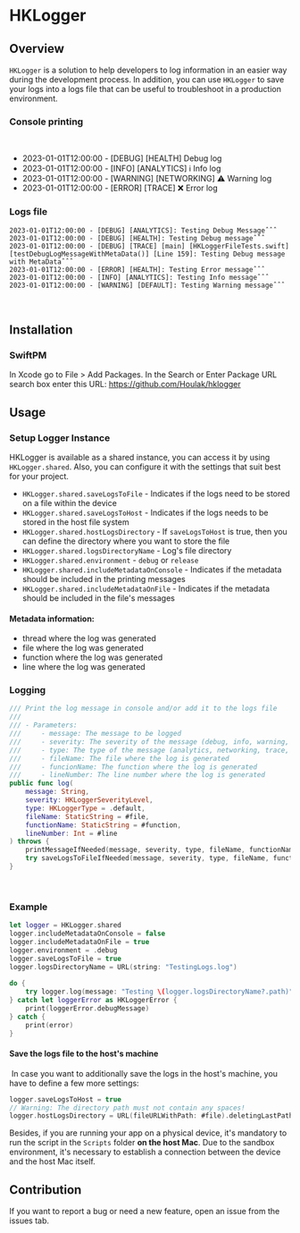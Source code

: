 # HKLogger
## Overview
`HKLogger` is a solution to help developers to log information in an easier way during the development process. In addition, you can use `HKLogger` to save your logs into a logs file that can be useful to troubleshoot in a production environment.
​
### Console printing
​
- 2023-01-01T12:00:00 - [DEBUG] [HEALTH] Debug log
- 2023-01-01T12:00:00 - [INFO] [ANALYTICS] ℹ️ Info log
- 2023-01-01T12:00:00 - [WARNING] [NETWORKING] ⚠️ Warning log
- 2023-01-01T12:00:00 - [ERROR] [TRACE] ❌ Error log
​
### Logs file
```
2023-01-01T12:00:00 - [DEBUG] [ANALYTICS]: Testing Debug Messageˆˆˆ
2023-01-01T12:00:00 - [DEBUG] [HEALTH]: Testing Debug messageˆˆˆ
2023-01-01T12:00:00 - [DEBUG] [TRACE] [main] [HKLoggerFileTests.swift] [testDebugLogMessageWithMetaData()] [Line 159]: Testing Debug message with MetaDataˆˆˆ
2023-01-01T12:00:00 - [ERROR] [HEALTH]: Testing Error messageˆˆˆ
2023-01-01T12:00:00 - [INFO] [ANALYTICS]: Testing Info messageˆˆˆ
2023-01-01T12:00:00 - [WARNING] [DEFAULT]: Testing Warning messageˆˆˆ
```
​
## Installation
### SwiftPM
In Xcode go to File > Add Packages.
In the Search or Enter Package URL search box enter this URL: https://github.com/Houlak/hklogger
​
## Usage
### Setup Logger Instance
HKLogger is available as a shared instance, you can access it by using `HKLogger.shared`. Also, you can configure it with the settings that suit best for your project.
​
- `HKLogger.shared.saveLogsToFile` - Indicates if the logs need to be stored on a file within the device
- `HKLogger.shared.saveLogsToHost` - Indicates if the logs needs to be stored in the host file system
- `HKLogger.shared.hostLogsDirectory` - If `saveLogsToHost` is true, then you can define the directory where you want to store the file
- `HKLogger.shared.logsDirectoryName` - Log's file directory
- `HKLogger.shared.environment` - `debug` or `release`
- `HKLogger.shared.includeMetadataOnConsole` - Indicates if the metadata should be included in the printing messages
- `HKLogger.shared.includeMetadataOnFile` - Indicates if the metadata should be included in the file's messages
​
#### Metadata information:
- thread where the log was generated
- file where the log was generated
- function where the log was generated
- line where the log was generated
​
### Logging
```swift
/// Print the log message in console and/or add it to the logs file
///
/// - Parameters:
///     - message: The message to be logged
///     - severity: The severity of the message (debug, info, warning, or error)
///     - type: The type of the message (analytics, networking, trace, health, default)
///     - fileName: The file where the log is generated
///     - funcionName: The function where the log is generated
///     - lineNumber: The line number where the log is generated
public func log(
    message: String,
    severity: HKLoggerSeverityLevel,
    type: HKLoggerType = .default,
    fileName: StaticString = #file,
    functionName: StaticString = #function,
    lineNumber: Int = #line
) throws {
    printMessageIfNeeded(message, severity, type, fileName, functionName, lineNumber)
    try saveLogsToFileIfNeeded(message, severity, type, fileName, functionName, lineNumber)
}
```
​
### Example
```swift
let logger = HKLogger.shared
logger.includeMetadataOnConsole = false
logger.includeMetadataOnFile = true
logger.environment = .debug
logger.saveLogsToFile = true
logger.logsDirectoryName = URL(string: "TestingLogs.log")
​
do {
    try logger.log(message: "Testing \(logger.logsDirectoryName?.path)", severity: .info, type: .health)
} catch let loggerError as HKLoggerError {
    print(loggerError.debugMessage)
} catch {
    print(error)
}
```

#### Save the logs file to the host's machine
​
​In case you want to additionally save the logs in the host's machine, you have to define a few more settings:
```swift
logger.saveLogsToHost = true
// Warning: The directory path must not contain any spaces!
logger.hostLogsDirectory = URL(fileURLWithPath: #file).deletingLastPathComponent().deletingLastPathComponent().deletingLastPathComponent().appendingPathComponent(".logs")
```

Besides, if you are running your app on a physical device, it's mandatory to run the script in the `Scripts` folder **on the host Mac**. Due to the sandbox environment, it's necessary to establish a connection between the device and the host Mac itself.
​
## Contribution
If you want to report a bug or need a new feature, open an issue from the issues tab.
